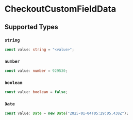 # CheckoutCustomFieldData


## Supported Types

### `string`

```typescript
const value: string = "<value>";
```

### `number`

```typescript
const value: number = 929530;
```

### `boolean`

```typescript
const value: boolean = false;
```

### `Date`

```typescript
const value: Date = new Date("2025-01-04T05:29:05.430Z");
```

